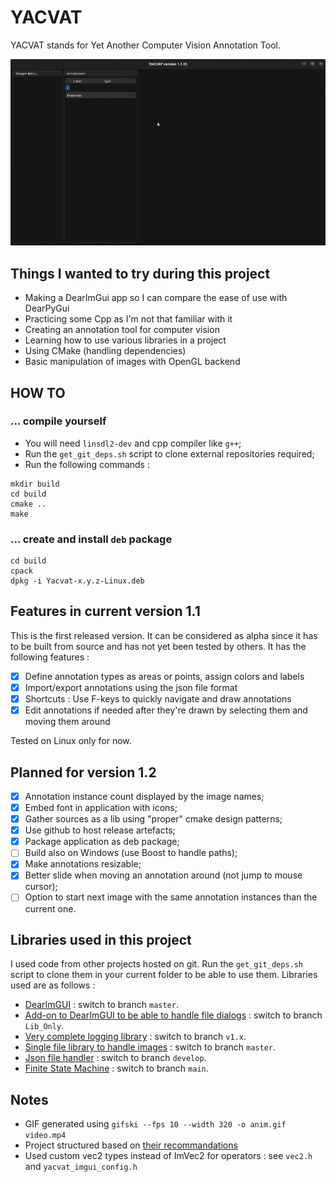 # YACVAT

YACVAT stands for Yet Another Computer Vision Annotation Tool.

![Alt Text](assets/yacvat.gif)

## Things I wanted to try during this project

- Making a DearImGui app so I can compare the ease of use with DearPyGui
- Practicing some Cpp as I'm not that familiar with it
- Creating an annotation tool for computer vision
- Learning how to use various libraries in a project
- Using CMake (handling dependencies)
- Basic manipulation of images with OpenGL backend

## HOW TO

### ... compile yourself

- You will need `linsdl2-dev` and cpp compiler like `g++`;
- Run the `get_git_deps.sh` script to clone external repositories required;
- Run the following commands :

```shell
mkdir build
cd build
cmake ..
make
```

### ... create and install `deb` package

```shell
cd build
cpack
dpkg -i Yacvat-x.y.z-Linux.deb
```

## Features in current version 1.1

This is the first released version. It can be considered as alpha since it has to be built from source and has not yet been tested by others. It has the following features :

- [x] Define annotation types as areas or points, assign colors and labels
- [x] Import/export annotations using the json file format
- [x] Shortcuts : Use F-keys to quickly navigate and draw annotations
- [x] Edit annotations if needed after they're drawn by selecting them and moving them around

Tested on Linux only for now.

## Planned for version 1.2

- [x] Annotation instance count displayed by the image names;
- [x] Embed font in application with icons;
- [x] Gather sources as a lib using "proper" cmake design patterns;
- [x] Use github to host release artefacts;
- [x] Package application as deb package;
- [ ] Build also on Windows (use Boost to handle paths);
- [x] Make annotations resizable;
- [x] Better slide when moving an annotation around (not jump to mouse cursor);
- [ ] Option to start next image with the same annotation instances than the current one.

## Libraries used in this project

I used code from other projects hosted on git. Run the `get_git_deps.sh` script to clone them in your current folder to be able to use them. Libraries used are as follows :

- [DearImGUI](https://github.com/ocornut/imgui.git) : switch to branch `master`.
- [Add-on to DearImGUI to be able to handle file dialogs](https://github.com/aiekick/ImGuiFileDialog) : switch to branch `Lib_Only`.
- [Very complete logging library](https://github.com/gabime/spdlog) : switch to branch `v1.x`.
- [Single file library to handle images](https://github.com/nothings/stb) : switch to branch `master`.
- [Json file handler](https://github.com/nlohmann/json.git) : switch to branch `develop`.
- [Finite State Machine](https://github.com/eglimi/cppfsm.git) : switch to branch `main`.
  
## Notes

- GIF generated using `gifski --fps 10 --width 320 -o anim.gif video.mp4`
- Project structured based on [their recommandations](https://cliutils.gitlab.io/modern-cmake/chapters/basics/structure.html)
- Used custom vec2 types instead of ImVec2 for operators : see `vec2.h` and `yacvat_imgui_config.h`
